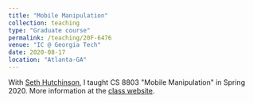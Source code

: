 ```yaml
---
title: "Mobile Manipulation"
collection: teaching
type: "Graduate course"
permalink: /teaching/20F-6476
venue: "IC @ Georgia Tech"
date: 2020-08-17
location: "Atlanta-GA"
---
```


With [Seth Hutchinson](https://www.cc.gatech.edu/~seth/), I taught CS 8803 "Mobile Manipulation" in Spring 2020. More information at the [class website](https://dellaert.github.io/20S-8803MM/).
